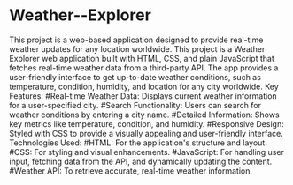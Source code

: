 # Weather--Explorer
This project is a web-based application designed to provide real-time weather updates for any location worldwide.
This project is a Weather Explorer web application built with HTML, CSS, and plain JavaScript that fetches real-time weather data from a third-party API. The app provides a user-friendly interface to get up-to-date weather conditions, such as temperature, condition, humidity, and location for any city worldwide.
Key Features:
#Real-time Weather Data: Displays current weather information for a user-specified city.
#Search Functionality: Users can search for weather conditions by entering a city name.
#Detailed Information: Shows key metrics like temperature, condition, and humidity.
#Responsive Design: Styled with CSS to provide a visually appealing and user-friendly interface.
Technologies Used:
#HTML: For the application's structure and layout.
#CSS: For styling and visual enhancements.
#JavaScript: For handling user input, fetching data from the API, and dynamically updating the content.
#Weather API: To retrieve accurate, real-time weather information.
